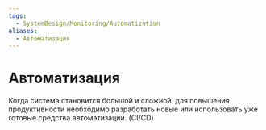```yaml
---
tags:
  - SystemDesign/Monitoring/Automatization
aliases:
  - Автоматизация
---
```

# Автоматизация

Когда система становится большой и сложной, для повышения продуктивности необходимо разработать новые или использовать уже готовые средства автоматизации. (CI/CD)
